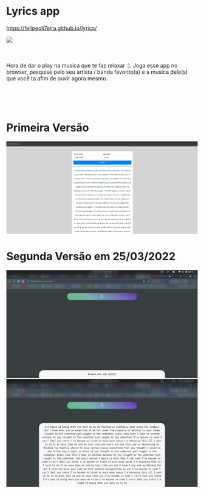 # Lyrics app

https://felipeoli7eira.github.io/lyrics/

<img src="http://giphygifs.s3.amazonaws.com/media/4oMoIbIQrvCjm/giphy.gif"/>

<br>
<br>
<br>

Hora de dar o play na musica que te faz relaxar :). Joga esse app no browser, pesquise pelo seu artista / banda favorito(a) e a musica dele(s) que você ta afim de ouvir agora mesmo.

<br>
<br>
<br>

# Primeira Versão
<img src="./assets/img/screenshots/app.png" />


# Segunda Versão em 25/03/2022
<img src="./assets/img/screenshots/v2-1.png" />
<img src="./assets/img/screenshots/v2-2.png" />
